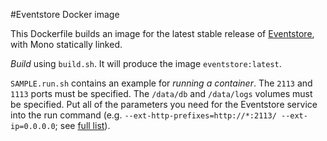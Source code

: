 #Eventstore Docker image

This Dockerfile builds an image for the latest stable release of [Eventstore](https://www.geteventstore.com/downloads/), with Mono statically linked. 

*Build* using `build.sh`. It will produce the image `eventstore:latest`.

`SAMPLE.run.sh` contains an example for *running a container*. The `2113` and `1113` ports must be specified. The `/data/db` and `/data/logs` volumes must be specified. 
Put all of the parameters you need for the Eventstore service into the run command (e.g. `--ext-http-prefixes=http://*:2113/ --ext-ip=0.0.0.0`; see [full list](http://docs.geteventstore.com/server/3.4.0/command-line-arguments//)).

